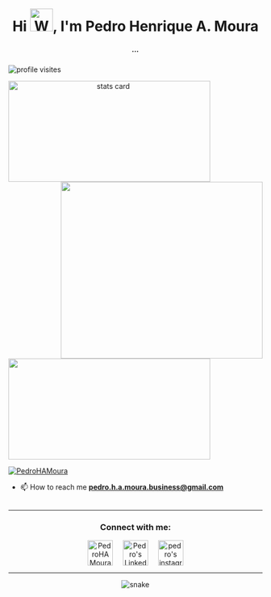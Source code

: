 <h1 align="center">Hi <img src="https://raw.githubusercontent.com/nixin72/nixin72/master/wave.gif" 
         alt="Waving hand animated gif"
         height="45"
         width="45" />, I'm Pedro Henrique A. Moura</h1>
<h5 align="center">
...
</h5>
<p align="left"> <img src="https://komarev.com/ghpvc/?username=pedrohamoura-git&label=Profile%20views&color=FD418D&style=flat" alt="profile visites" /> </p>
<p>
<a align= "center" href="https://github.com/pedrohamoura-git">
<img alt= "stats card" height="200px" width="400" src="https://github-readme-streak-stats.herokuapp.com/?user=pedrohamoura-git&theme=radical">
<img align="right" height="350" width="400" src="https://cdn.dribbble.com/users/2238041/screenshots/4763918/working.gif" /> </a>
</p>
<img height="200px" width="400" src="https://github-readme-stats.vercel.app/api?username=pedrohamoura-git&count_private=true&theme=radical&show_icons=true" />

<p align="left"> <a href="https://twitter.com/pedrohamour4" target="blank"><img src="https://img.shields.io/twitter/follow/PedroHAMoura?logo=twitter&color=FD418D&style=for-the-badge" alt="PedroHAMoura" /></a> </p>

- 📫 How to reach me **pedro.h.a.moura.business@gmail.com**
<br><br>
<hr>

<h3 align="center">Connect with me:</h3>
<p align="center">
<a href="https://twitter.com/PedroHAMoura" target="blank"><img align="center" src="https://img.icons8.com/cute-clipart/64/000000/twitter.png" alt="PedroHAMoura" height="50" width="50" /></a> &nbsp;&nbsp;&nbsp;
<a href="https://www.linkedin.com/in/pedro-h-a-moura/" target="blank"><img align="center" src="https://img.icons8.com/cute-clipart/64/000000/linkedin.png" alt="Pedro's Linkedin" height="50" width="50" /></a>&nbsp;&nbsp;&nbsp;&nbsp;
<a href="https://instagram.com/pedro.h.a.moura" target="blank"><img align="center" src="https://img.icons8.com/cute-clipart/64/000000/instagram-new.png" alt="pedro's instagram" height="50" width="50" /></a>
</p>

<hr>

<p align="center">
  <img src="https://github.com/ishikkkkaaaa/ishikkkkaaaa/raw/output/github-contribution-grid-snake.svg" alt="snake"></center>
</p>
